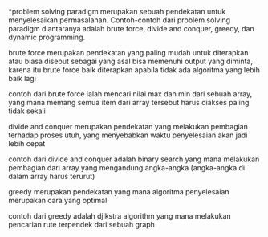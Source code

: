 *problem solving paradigm merupakan sebuah pendekatan untuk menyelesaikan permasalahan. Contoh-contoh dari problem solving paradigm diantaranya adalah brute force, divide and conquer, greedy, dan dynamic programming.

brute force merupakan pendekatan yang paling mudah untuk diterapkan atau biasa disebut sebagai yang asal bisa memenuhi output yang diminta, karena itu brute force baik diterapkan apabila tidak ada algoritma yang lebih baik lagi

contoh dari brute force ialah mencari nilai max dan min dari sebuah array, yang mana memang semua item dari array tersebut harus diakses paling tidak sekali

divide and conquer merupakan pendekatan yang melakukan pembagian terhadap proses utuh, yang menyebabkan waktu penyelesaian akan jadi lebih cepat

contoh dari divide and conquer adalah binary search yang mana melakukan pembagian dari array yang mengandung angka-angka (angka-angka di dalam array harus terurut)

greedy merupakan pendekatan yang mana algoritma penyelesaian merupakan cara yang optimal

contoh dari greedy adalah djikstra algorithm yang mana melakukan pencarian rute terpendek dari sebuah graph
